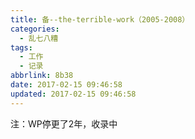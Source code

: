 ```yaml
---
title: 备--the-terrible-work（2005-2008）
categories:
  - 乱七八糟
tags:
  - 工作
  - 记录
abbrlink: 8b38
date: 2017-02-15 09:46:58
updated: 2017-02-15 09:46:58
---
```


注：WP停更了2年，收录中
